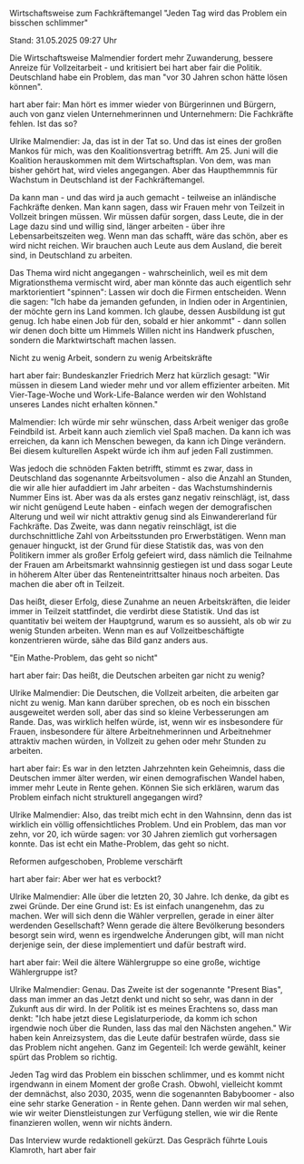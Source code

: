 
Wirtschaftsweise zum Fachkräftemangel
"Jeden Tag wird das Problem ein bisschen schlimmer"


Stand: 31.05.2025 09:27 Uhr


Die Wirtschaftsweise Malmendier fordert mehr Zuwanderung, bessere Anreize für Vollzeitarbeit - und kritisiert bei hart aber fair die Politik. Deutschland habe ein Problem, das man "vor 30 Jahren schon hätte lösen können".


hart aber fair: Man hört es immer wieder von Bürgerinnen und Bürgern, auch von ganz vielen Unternehmerinnen und Unternehmern: Die Fachkräfte fehlen. Ist das so?

Ulrike Malmendier: Ja, das ist in der Tat so. Und das ist eines der großen Mankos für mich, was den Koalitionsvertrag betrifft. Am 25. Juni will die Koalition herauskommen mit dem Wirtschaftsplan. Von dem, was man bisher gehört hat, wird vieles angegangen. Aber das Haupthemmnis für Wachstum in Deutschland ist der Fachkräftemangel.


Da kann man - und das wird ja auch gemacht - teilweise an inländische Fachkräfte denken. Man kann sagen, dass wir Frauen mehr von Teilzeit in Vollzeit bringen müssen. Wir müssen dafür sorgen, dass Leute, die in der Lage dazu sind und willig sind, länger arbeiten - über ihre Lebensarbeitszeiten weg. Wenn man das schafft, wäre das schön, aber es wird nicht reichen. Wir brauchen auch Leute aus dem Ausland, die bereit sind, in Deutschland zu arbeiten.


Das Thema wird nicht angegangen - wahrscheinlich, weil es mit dem Migrationsthema vermischt wird, aber man könnte das auch eigentlich sehr marktorientiert "spinnen": Lassen wir doch die Firmen entscheiden. Wenn die sagen: "Ich habe da jemanden gefunden, in Indien oder in Argentinien, der möchte gern ins Land kommen. Ich glaube, dessen Ausbildung ist gut genug. Ich habe einen Job für den, sobald er hier ankommt" - dann sollen wir denen doch bitte um Himmels Willen nicht ins Handwerk pfuschen, sondern die Marktwirtschaft machen lassen.

Nicht zu wenig Arbeit, sondern zu wenig Arbeitskräfte

hart aber fair: Bundeskanzler Friedrich Merz hat kürzlich gesagt: "Wir müssen in diesem Land wieder mehr und vor allem effizienter arbeiten. Mit Vier-Tage-Woche und Work-Life-Balance werden wir den Wohlstand unseres Landes nicht erhalten können."

Malmendier: Ich würde mir sehr wünschen, dass Arbeit weniger das große Feindbild ist. Arbeit kann auch ziemlich viel Spaß machen. Da kann ich was erreichen, da kann ich Menschen bewegen, da kann ich Dinge verändern. Bei diesem kulturellen Aspekt würde ich ihm auf jeden Fall zustimmen.


Was jedoch die schnöden Fakten betrifft, stimmt es zwar, dass in Deutschland das sogenannte Arbeitsvolumen - also die Anzahl an Stunden, die wir alle hier aufaddiert im Jahr arbeiten - das Wachstumshindernis Nummer Eins ist. Aber was da als erstes ganz negativ reinschlägt, ist, dass wir nicht genügend Leute haben - einfach wegen der demografischen Alterung und weil wir nicht attraktiv genug sind als Einwandererland für Fachkräfte. Das Zweite, was dann negativ reinschlägt, ist die durchschnittliche Zahl von Arbeitsstunden pro Erwerbstätigen. Wenn man genauer hinguckt, ist der Grund für diese Statistik das, was von den Politikern immer als großer Erfolg gefeiert wird, dass nämlich die Teilnahme der Frauen am Arbeitsmarkt wahnsinnig gestiegen ist und dass sogar Leute in höherem Alter über das Renteneintrittsalter hinaus noch arbeiten. Das machen die aber oft in Teilzeit.


Das heißt, dieser Erfolg, diese Zunahme an neuen Arbeitskräften, die leider immer in Teilzeit stattfindet, die verdirbt diese Statistik. Und das ist quantitativ bei weitem der Hauptgrund, warum es so aussieht, als ob wir zu wenig Stunden arbeiten. Wenn man es auf Vollzeitbeschäftigte konzentrieren würde, sähe das Bild ganz anders aus.

"Ein Mathe-Problem, das geht so nicht"

hart aber fair: Das heißt, die Deutschen arbeiten gar nicht zu wenig?

Ulrike Malmendier: Die Deutschen, die Vollzeit arbeiten, die arbeiten gar nicht zu wenig. Man kann darüber sprechen, ob es noch ein bisschen ausgeweitet werden soll, aber das sind so kleine Verbesserungen am Rande. Das, was wirklich helfen würde, ist, wenn wir es insbesondere für Frauen, insbesondere für ältere Arbeitnehmerinnen und Arbeitnehmer attraktiv machen würden, in Vollzeit zu gehen oder mehr Stunden zu arbeiten.

hart aber fair: Es war in den letzten Jahrzehnten kein Geheimnis, dass die Deutschen immer älter werden, wir einen demografischen Wandel haben, immer mehr Leute in Rente gehen. Können Sie sich erklären, warum das Problem einfach nicht strukturell angegangen wird?

Ulrike Malmendier: Also, das treibt mich echt in den Wahnsinn, denn das ist wirklich ein völlig offensichtliches Problem. Und ein Problem, das man vor zehn, vor 20, ich würde sagen: vor 30 Jahren ziemlich gut vorhersagen konnte. Das ist echt ein Mathe-Problem, das geht so nicht.

Reformen aufgeschoben, Probleme verschärft

hart aber fair: Aber wer hat es verbockt?

Ulrike Malmendier: Alle über die letzten 20, 30 Jahre. Ich denke, da gibt es zwei Gründe. Der eine Grund ist: Es ist einfach unangenehm, das zu machen. Wer will sich denn die Wähler verprellen, gerade in einer älter werdenden Gesellschaft? Wenn gerade die ältere Bevölkerung besonders besorgt sein wird, wenn es irgendwelche Änderungen gibt, will man nicht derjenige sein, der diese implementiert und dafür bestraft wird.

hart aber fair: Weil die ältere Wählergruppe so eine große, wichtige Wählergruppe ist?

Ulrike Malmendier: Genau. Das Zweite ist der sogenannte "Present Bias", dass man immer an das Jetzt denkt und nicht so sehr, was dann in der Zukunft aus dir wird. In der Politik ist es meines Erachtens so, dass man denkt: "Ich habe jetzt diese Legislaturperiode, da komm ich schon irgendwie noch über die Runden, lass das mal den Nächsten angehen." Wir haben kein Anreizsystem, das die Leute dafür bestrafen würde, dass sie das Problem nicht angehen. Ganz im Gegenteil: Ich werde gewählt, keiner spürt das Problem so richtig.


Jeden Tag wird das Problem ein bisschen schlimmer, und es kommt nicht irgendwann in einem Moment der große Crash. Obwohl, vielleicht kommt der demnächst, also 2030, 2035, wenn die sogenannten Babyboomer - also eine sehr starke Generation - in Rente gehen. Dann werden wir mal sehen, wie wir weiter Dienstleistungen zur Verfügung stellen, wie wir die Rente finanzieren wollen, wenn wir nichts ändern.

Das Interview wurde redaktionell gekürzt. Das Gespräch führte Louis Klamroth, hart aber fair

